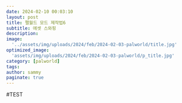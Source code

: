```yaml
---
date: 2024-02-10 00:03:10
layout: post
title: 팰월드 모드 제작법6
subtitle: 에셋 스와핑
description: 
image: 
  '../assets/img/uploads/2024/feb/2024-02-03-palworld/title.jpg'
optimized_image:    
  'assets/img/uploads/2024/feb/2024-02-03-palworld/p_title.jpg'
category: [palworld]
tags:  
author: sammy
paginate: true
---
```

#TEST